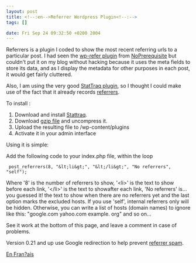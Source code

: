 ```yaml
--- 
layout: post
title: <!--:en-->Referrer Wordpress Plugin<!--:-->
tags: []

date: Fri Sep 24 09:32:50 +0200 2004
---
```

<!--:en-->Referrers is a plugin I coded to show the most recent referring urls to a particular post. I had seen the <a href="http://noprerequisite.com/wp-refer/" hreflang="en">wp-refer plugin</a> from <a href="http://noprerequisite.com" hreflang="en">NoPrerequisite</a> but couldn't put it on my blog without hacking because it uses the meta fields to store its data, and as I display the metadata for other purposes in each post, it would get fairly cluttered. 

Also, I am using the very good <a href="http://randypeterman.com/StatTraq/index.php?p=14"  hreflang="en">StatTraq plugin</a>, so I thought I could make use of the fact that it already records <a href="http://dictionary.reference.com/search?q=referer"  hreflang="en">referrers</a>.



To install :
<ol>
<li>
Download and install <a href="http://randypeterman.com/StatTraq/index.php?p=14" hreflang="en">Stattraq</a>.
</li>
<li>
Download <a href="http://jfoucher.com/post_referrers.php.txt>post_referrers.php.txt</a>
</li>
<li>
Rename to post_referrers.php
</li>
<li><strong>Or</strong> get the <a href="http://jfoucher.com/source/post_referrers.gz>gzip file</a> and uncompress it.
<li>
Upload the resulting file to /wp-content/plugins
</li>
<li>
Activate it in your admin interface
</li>
</ol>

Using it is simple:

Add the following code to your index.php file, within the loop

     post_referrers(8, "&lt;li&gt;", "&lt;/li&gt;", "No referrers", "self");

Where '8' is the number of referrers to show, '&lt;li&gt;' is the text to show before each link,  '&lt;/li&gt;' is the text to showafter each link, 'No referrers' is... you guessed it! the text to show when there are no referrers yet and the last option marks the excluded hosts. If you use 'self', internal referrers only will be hidden. Otherwise, you can write a list of hosts (domain names) to ignore like this: "google.com yahoo.com example. org" and so on...

See it work at the bottom of this page, and leave a comment in case of problems.

Version 0.21 and up use Google redirection to help prevent <a href="http://jfoucher.info/2004/10/14/referrer-spam-spam-dans-les-referents/">referrer spam</a>.

<a href="http://jfoucher.info/2004/09/24/referrer-wordpress-plugin/">En Fran?ais</a><!--:-->
